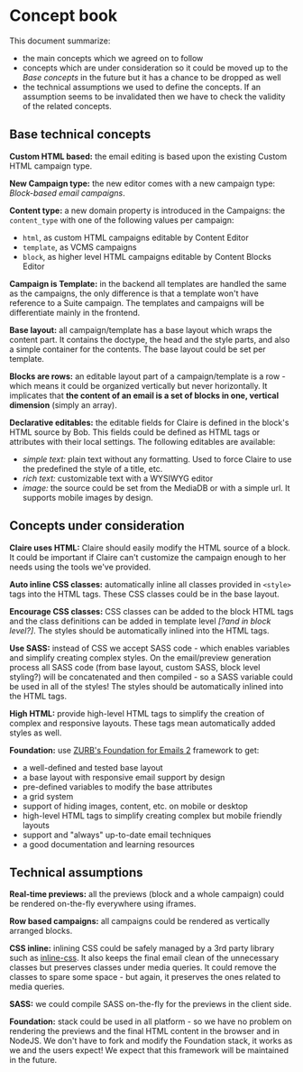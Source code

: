 # Concept book
This document summarize:

- the main concepts which we agreed on to follow
- concepts which are under consideration so it could be moved up to the *Base concepts* in the future but it has a chance to be dropped as well
- the technical assumptions we used to define the concepts. If an assumption seems to be invalidated then we have to check the validity of the related concepts.

## Base technical concepts
**Custom HTML based:** the email editing is based upon the existing Custom HTML campaign type.

**New Campaign type:** the new editor comes with a new campaign type: *Block-based email campaigns*.

**Content type:** a new domain property is introduced in the Campaigns: the `content_type` with one of the following values per campaign:

  - `html`, as custom HTML campaigns editable by Content Editor
  - `template`, as VCMS campaigns
  - `block`, as higher level HTML campaigns editable by Content Blocks Editor
  
**Campaign is Template:** in the backend all templates are handled the same as the campaigns, the only difference is that a template won't have reference to a Suite campaign. The templates and campaigns will be differentiate mainly in the frontend.

**Base layout:** all campaign/template has a base layout which wraps the content part. It contains the doctype, the head and the style parts, and also a simple container for the contents. The base layout could be set per template.

**Blocks are rows:** an editable layout part of a campaign/template is a row - which means it could be organized vertically but never horizontally. It implicates that **the content of an email is a set of blocks in one, vertical dimension** (simply an array).

**Declarative editables:** the editable fields for Claire is defined in the block's HTML source by Bob. This fields could be defined as HTML tags or attributes with their local settings. The following editables are available:

  - *simple text:* plain text without any formatting. Used to force Claire to use the predefined the style of a title, etc.
  - *rich text:* customizable text with a WYSIWYG editor
  - *image:* the source could be set from the MediaDB or with a simple url. It supports mobile images by design.


## Concepts under consideration
**Claire uses HTML:** Claire should easily modify the HTML source of a block. It could be important if Claire can't customize the campaign enough to her needs using the tools we've provided.

**Auto inline CSS classes:** automatically inline all classes provided in `<style>` tags into the HTML tags. These CSS classes could be in the base layout.

**Encourage CSS classes:** CSS classes can be added to the block HTML tags and the class definitions can be added in template level *[?and in block level?]*. The styles should be automatically inlined into the HTML tags.

**Use SASS:** instead of CSS we accept SASS code - which enables variables and simplify creating complex styles. On the email/preview generation process all SASS code (from base layout, custom SASS, block level styling?) will be concatenated and then compiled - so a SASS variable could be used in all of the styles! The styles should be automatically inlined into the HTML tags.

**High HTML:** provide high-level HTML tags to simplify the creation of complex and responsive layouts. These tags mean automatically added styles as well.

**Foundation:** use [ZURB's Foundation for Emails 2](http://foundation.zurb.com/emails.html) framework to get:

  - a well-defined and tested base layout
  - a base layout with responsive email support by design
  - pre-defined variables to modify the base attributes
  - a grid system
  - support of hiding images, content, etc. on mobile or desktop
  - high-level HTML tags to simplify creating complex but mobile friendly layouts
  - support and "always" up-to-date email techniques
  - a good documentation and learning resources


## Technical assumptions
**Real-time previews:** all the previews (block and a whole campaign) could be rendered on-the-fly everywhere using iframes.

**Row based campaigns:** all campaigns could be rendered as vertically arranged blocks.

**CSS inline:** inlining CSS could be safely managed by a 3rd party library such as [inline-css](https://github.com/jonkemp/inline-css). It also keeps the final email clean of the unnecessary classes but preserves classes under media queries. It could remove the classes to spare some space - but again, it preserves the ones related to media queries.

**SASS:** we could compile SASS on-the-fly for the previews in the client side.

**Foundation:** stack could be used in all platform - so we have no problem on rendering the previews and the final HTML content in the browser and in NodeJS. We don't have to fork and modify the Foundation stack, it works as we and the users expect! We expect that this framework will be maintained in the future.
